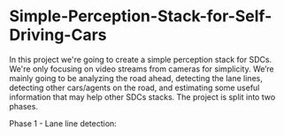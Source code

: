 # Simple-Perception-Stack-for-Self-Driving-Cars
In this project we're going to create a simple perception stack for SDCs. We're only focusing on video streams from cameras for simplicity. We’re mainly going to be analyzing the road ahead, detecting the lane lines, detecting other cars/agents on the road, and estimating some useful information that may help other SDCs stacks. The project is split into two phases.

Phase 1 - Lane line detection:
